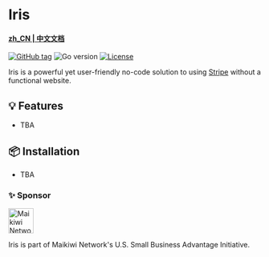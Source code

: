 # Iris 
#### [zh_CN | 中文文档](https://github.com/maikirakiwi/iris/blob/main/README_CN.md)

[![GitHub tag](https://img.shields.io/github/tag/maikirakiwi/iris?include_prereleases=&sort=semver&color=blue)](https://github.com/maikirakiwi/iris/releases/) 
![Go version](https://img.shields.io/github/go-mod/go-version/maikirakiwi/iris/main?label=go)
[![License](https://img.shields.io/badge/License-MIT-blue)](#license)

Iris is a powerful yet user-friendly no-code solution to using [Stripe](https://stripe.com) without a functional website.

## 💡 Features

- TBA

## 📦 Installation

- TBA 

### ✨ Sponsor

<img src="https://mai.kiwi/_app/immutable/assets/logo-de3ddbf3.png" alt="Maikiwi Network" width="50"/> 

Iris is part of Maikiwi Network's U.S. Small Business Advantage Initiative. 
